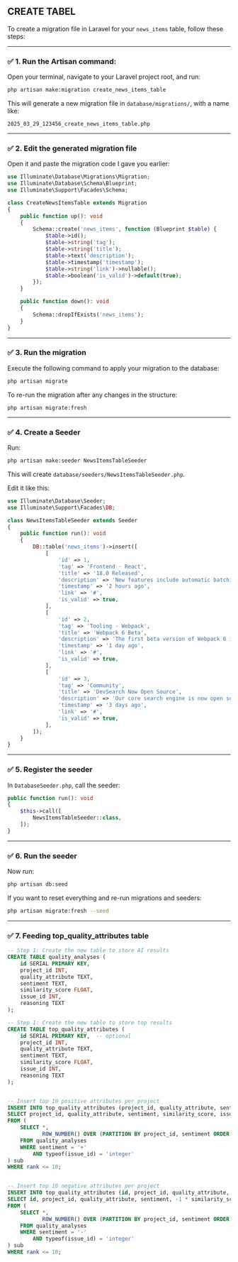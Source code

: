 
## CREATE TABEL

To create a migration file in Laravel for your `news_items` table, follow these steps:

---

### ✅ 1. **Run the Artisan command:**

Open your terminal, navigate to your Laravel project root, and run:

```bash
php artisan make:migration create_news_items_table
```

This will generate a new migration file in `database/migrations/`, with a name like:

```
2025_03_29_123456_create_news_items_table.php
```

---

### ✅ 2. **Edit the generated migration file**

Open it and paste the migration code I gave you earlier:

```php
use Illuminate\Database\Migrations\Migration;
use Illuminate\Database\Schema\Blueprint;
use Illuminate\Support\Facades\Schema;

class CreateNewsItemsTable extends Migration
{
    public function up(): void
    {
        Schema::create('news_items', function (Blueprint $table) {
            $table->id();
            $table->string('tag');
            $table->string('title');
            $table->text('description');
            $table->timestamp('timestamp');
            $table->string('link')->nullable();
            $table->boolean('is_valid')->default(true);
        });
    }

    public function down(): void
    {
        Schema::dropIfExists('news_items');
    }
}
```

---

### ✅ 3. **Run the migration**

Execute the following command to apply your migration to the database:

```bash
php artisan migrate
```
To re-run the migration after any changes in the structure:
```
php artisan migrate:fresh
```

---

### ✅ 4. **Create a Seeder**

Run:

```bash
php artisan make:seeder NewsItemsTableSeeder
```

This will create `database/seeders/NewsItemsTableSeeder.php`.

Edit it like this:

```php
use Illuminate\Database\Seeder;
use Illuminate\Support\Facades\DB;

class NewsItemsTableSeeder extends Seeder
{
    public function run(): void
    {
        DB::table('news_items')->insert([
            [
                'id' => 1,
                'tag' => 'Frontend · React',
                'title' => '18.0 Released',
                'description' => 'New features include automatic batching, concurrent rendering, and improved suspense support.',
                'timestamp' => '2 hours ago',
                'link' => '#',
                'is_valid' => true,
            ],
            [
                'id' => 2,
                'tag' => 'Tooling · Webpack',
                'title' => 'Webpack 6 Beta',
                'description' => 'The first beta version of Webpack 6 is out. Includes faster builds and improved tree-shaking.',
                'timestamp' => '1 day ago',
                'link' => '#',
                'is_valid' => true,
            ],
            [
                'id' => 3,
                'tag' => 'Community',
                'title' => 'DevSearch Now Open Source',
                'description' => 'Our core search engine is now open source under the MIT License. Contributions welcome!',
                'timestamp' => '3 days ago',
                'link' => '#',
                'is_valid' => true,
            ],
        ]);
    }
}
```

---

### ✅ 5. **Register the seeder**

In `DatabaseSeeder.php`, call the seeder:

```php
public function run(): void
{
    $this->call([
        NewsItemsTableSeeder::class,
    ]);
}
```

---

### ✅ 6. **Run the seeder**

Now run:

```bash
php artisan db:seed
```

If you want to reset everything and re-run migrations and seeders:

```bash
php artisan migrate:fresh --seed
```

---

### ✅ 7. **Feeding top_quality_attributes table**

```sql
-- Step 1: Create the new table to store AI results
CREATE TABLE quality_analyses (
    id SERIAL PRIMARY KEY,
    project_id INT,
    quality_attribute TEXT,
    sentiment TEXT,
    similarity_score FLOAT,
    issue_id INT,
    reasoning TEXT
);

-- Step 1: Create the new table to store top results
CREATE TABLE top_quality_attributes (
    id SERIAL PRIMARY KEY,  -- optional
    project_id INT,
    quality_attribute TEXT,
    sentiment TEXT,
    similarity_score FLOAT,
    issue_id INT,
    reasoning TEXT
);


-- Insert top 10 positive attributes per project
INSERT INTO top_quality_attributes (project_id, quality_attribute, sentiment, similarity_score, issue_id, reasoning)
SELECT project_id, quality_attribute, sentiment, similarity_score, issue_id, reasoning
FROM (
    SELECT *,
           ROW_NUMBER() OVER (PARTITION BY project_id, sentiment ORDER BY similarity_score DESC) AS rank
    FROM quality_analyses
    WHERE sentiment = '+'
        AND typeof(issue_id) = 'integer'
) sub
WHERE rank <= 10;


-- Insert top 10 negative attributes per project
INSERT INTO top_quality_attributes (id, project_id, quality_attribute, sentiment, similarity_score, issue_id, reasoning)
SELECT id, project_id, quality_attribute, sentiment, -1 * similarity_score AS similarity_score, issue_id, reasoning
FROM (
    SELECT *,
           ROW_NUMBER() OVER (PARTITION BY project_id, sentiment ORDER BY similarity_score DESC) AS rank
    FROM quality_analyses
    WHERE sentiment = '-'
    	AND typeof(issue_id) = 'integer'
) sub
WHERE rank <= 10;


```
